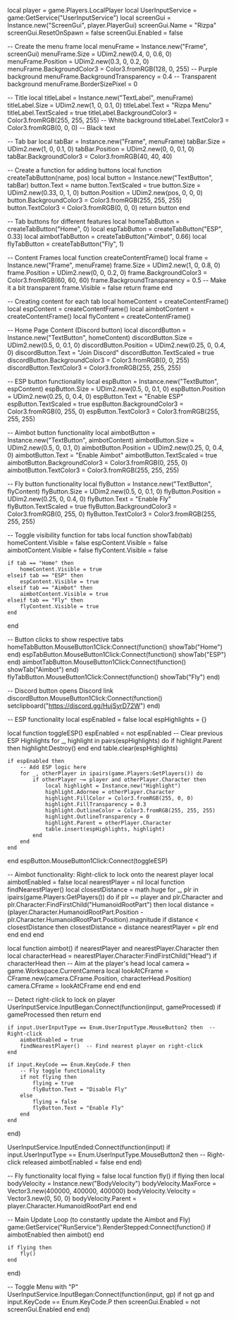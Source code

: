 local player = game.Players.LocalPlayer
local UserInputService = game:GetService("UserInputService")
local screenGui = Instance.new("ScreenGui", player.PlayerGui)
screenGui.Name = "Rizpa"
screenGui.ResetOnSpawn = false
screenGui.Enabled = false

-- Create the menu frame
local menuFrame = Instance.new("Frame", screenGui)
menuFrame.Size = UDim2.new(0.4, 0, 0.6, 0)
menuFrame.Position = UDim2.new(0.3, 0, 0.2, 0)
menuFrame.BackgroundColor3 = Color3.fromRGB(128, 0, 255)  -- Purple background
menuFrame.BackgroundTransparency = 0.4  -- Transparent background
menuFrame.BorderSizePixel = 0

-- Title
local titleLabel = Instance.new("TextLabel", menuFrame)
titleLabel.Size = UDim2.new(1, 0, 0.1, 0)
titleLabel.Text = "Rizpa Menu"
titleLabel.TextScaled = true
titleLabel.BackgroundColor3 = Color3.fromRGB(255, 255, 255)  -- White background
titleLabel.TextColor3 = Color3.fromRGB(0, 0, 0)  -- Black text

-- Tab bar
local tabBar = Instance.new("Frame", menuFrame)
tabBar.Size = UDim2.new(1, 0, 0.1, 0)
tabBar.Position = UDim2.new(0, 0, 0.1, 0)
tabBar.BackgroundColor3 = Color3.fromRGB(40, 40, 40)

-- Create a function for adding buttons
local function createTabButton(name, pos)
    local button = Instance.new("TextButton", tabBar)
    button.Text = name
    button.TextScaled = true
    button.Size = UDim2.new(0.33, 0, 1, 0)
    button.Position = UDim2.new(pos, 0, 0, 0)
    button.BackgroundColor3 = Color3.fromRGB(255, 255, 255)
    button.TextColor3 = Color3.fromRGB(0, 0, 0)
    return button
end

-- Tab buttons for different features
local homeTabButton = createTabButton("Home", 0)
local espTabButton = createTabButton("ESP", 0.33)
local aimbotTabButton = createTabButton("Aimbot", 0.66)
local flyTabButton = createTabButton("Fly", 1)

-- Content Frames
local function createContentFrame()
    local frame = Instance.new("Frame", menuFrame)
    frame.Size = UDim2.new(1, 0, 0.8, 0)
    frame.Position = UDim2.new(0, 0, 0.2, 0)
    frame.BackgroundColor3 = Color3.fromRGB(60, 60, 60)
    frame.BackgroundTransparency = 0.5  -- Make it a bit transparent
    frame.Visible = false
    return frame
end

-- Creating content for each tab
local homeContent = createContentFrame()
local espContent = createContentFrame()
local aimbotContent = createContentFrame()
local flyContent = createContentFrame()

-- Home Page Content (Discord button)
local discordButton = Instance.new("TextButton", homeContent)
discordButton.Size = UDim2.new(0.5, 0, 0.1, 0)
discordButton.Position = UDim2.new(0.25, 0, 0.4, 0)
discordButton.Text = "Join Discord"
discordButton.TextScaled = true
discordButton.BackgroundColor3 = Color3.fromRGB(0, 0, 255)
discordButton.TextColor3 = Color3.fromRGB(255, 255, 255)

-- ESP button functionality
local espButton = Instance.new("TextButton", espContent)
espButton.Size = UDim2.new(0.5, 0, 0.1, 0)
espButton.Position = UDim2.new(0.25, 0, 0.4, 0)
espButton.Text = "Enable ESP"
espButton.TextScaled = true
espButton.BackgroundColor3 = Color3.fromRGB(0, 255, 0)
espButton.TextColor3 = Color3.fromRGB(255, 255, 255)

-- Aimbot button functionality
local aimbotButton = Instance.new("TextButton", aimbotContent)
aimbotButton.Size = UDim2.new(0.5, 0, 0.1, 0)
aimbotButton.Position = UDim2.new(0.25, 0, 0.4, 0)
aimbotButton.Text = "Enable Aimbot"
aimbotButton.TextScaled = true
aimbotButton.BackgroundColor3 = Color3.fromRGB(0, 255, 0)
aimbotButton.TextColor3 = Color3.fromRGB(255, 255, 255)

-- Fly button functionality
local flyButton = Instance.new("TextButton", flyContent)
flyButton.Size = UDim2.new(0.5, 0, 0.1, 0)
flyButton.Position = UDim2.new(0.25, 0, 0.4, 0)
flyButton.Text = "Enable Fly"
flyButton.TextScaled = true
flyButton.BackgroundColor3 = Color3.fromRGB(0, 255, 0)
flyButton.TextColor3 = Color3.fromRGB(255, 255, 255)

-- Toggle visibility function for tabs
local function showTab(tab)
    homeContent.Visible = false
    espContent.Visible = false
    aimbotContent.Visible = false
    flyContent.Visible = false

    if tab == "Home" then
        homeContent.Visible = true
    elseif tab == "ESP" then
        espContent.Visible = true
    elseif tab == "Aimbot" then
        aimbotContent.Visible = true
    elseif tab == "Fly" then
        flyContent.Visible = true
    end
end

-- Button clicks to show respective tabs
homeTabButton.MouseButton1Click:Connect(function() showTab("Home") end)
espTabButton.MouseButton1Click:Connect(function() showTab("ESP") end)
aimbotTabButton.MouseButton1Click:Connect(function() showTab("Aimbot") end)
flyTabButton.MouseButton1Click:Connect(function() showTab("Fly") end)

-- Discord button opens Discord link
discordButton.MouseButton1Click:Connect(function()
    setclipboard("https://discord.gg/HujSyrD72W")
end)

-- ESP functionality
local espEnabled = false
local espHighlights = {}

local function toggleESP()
    espEnabled = not espEnabled
    -- Clear previous ESP Highlights
    for _, highlight in pairs(espHighlights) do
        if highlight.Parent then
            highlight:Destroy()
        end
    end
    table.clear(espHighlights)

    if espEnabled then
        -- Add ESP logic here
        for _, otherPlayer in ipairs(game.Players:GetPlayers()) do
            if otherPlayer ~= player and otherPlayer.Character then
                local highlight = Instance.new("Highlight")
                highlight.Adornee = otherPlayer.Character
                highlight.FillColor = Color3.fromRGB(255, 0, 0)
                highlight.FillTransparency = 0.3
                highlight.OutlineColor = Color3.fromRGB(255, 255, 255)
                highlight.OutlineTransparency = 0
                highlight.Parent = otherPlayer.Character
                table.insert(espHighlights, highlight)
            end
        end
    end
end
espButton.MouseButton1Click:Connect(toggleESP)

-- Aimbot functionality: Right-click to lock onto the nearest player
local aimbotEnabled = false
local nearestPlayer = nil
local function findNearestPlayer()
    local closestDistance = math.huge
    for _, plr in ipairs(game.Players:GetPlayers()) do
        if plr ~= player and plr.Character and plr.Character:FindFirstChild("HumanoidRootPart") then
            local distance = (player.Character.HumanoidRootPart.Position - plr.Character.HumanoidRootPart.Position).magnitude
            if distance < closestDistance then
                closestDistance = distance
                nearestPlayer = plr
            end
        end
    end
end

local function aimbot()
    if nearestPlayer and nearestPlayer.Character then
        local characterHead = nearestPlayer.Character:FindFirstChild("Head")
        if characterHead then
            -- Aim at the player's head
            local camera = game.Workspace.CurrentCamera
            local lookAtCFrame = CFrame.new(camera.CFrame.Position, characterHead.Position)
            camera.CFrame = lookAtCFrame
        end
    end
end

-- Detect right-click to lock on player
UserInputService.InputBegan:Connect(function(input, gameProcessed)
    if gameProcessed then return end

    if input.UserInputType == Enum.UserInputType.MouseButton2 then  -- Right-click
        aimbotEnabled = true
        findNearestPlayer()  -- Find nearest player on right-click
    end

    if input.KeyCode == Enum.KeyCode.F then
        -- Fly toggle functionality
        if not flying then
            flying = true
            flyButton.Text = "Disable Fly"
        else
            flying = false
            flyButton.Text = "Enable Fly"
        end
    end
end)

UserInputService.InputEnded:Connect(function(input)
    if input.UserInputType == Enum.UserInputType.MouseButton2 then  -- Right-click released
        aimbotEnabled = false
    end
end)

-- Fly functionality
local flying = false
local function fly()
    if flying then
        local bodyVelocity = Instance.new("BodyVelocity")
        bodyVelocity.MaxForce = Vector3.new(400000, 400000, 400000)
        bodyVelocity.Velocity = Vector3.new(0, 50, 0)
        bodyVelocity.Parent = player.Character.HumanoidRootPart
    end
end

-- Main Update Loop (to constantly update the Aimbot and Fly)
game:GetService("RunService").RenderStepped:Connect(function()
    if aimbotEnabled then
        aimbot()
    end

    if flying then
        fly()
    end
end)

-- Toggle Menu with "P"
UserInputService.InputBegan:Connect(function(input, gp)
    if not gp and input.KeyCode == Enum.KeyCode.P then
        screenGui.Enabled = not screenGui.Enabled
    end
end)
